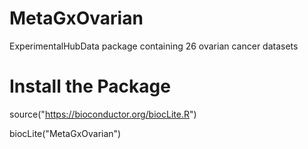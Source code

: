 MetaGxOvarian
========

ExperimentalHubData package containing 26 ovarian cancer datasets


Install the Package
========

source("https://bioconductor.org/biocLite.R")

biocLite("MetaGxOvarian")
